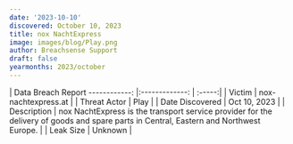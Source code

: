 ```yaml
---
date: '2023-10-10'
discovered: October 10, 2023
title: nox NachtExpress
image: images/blog/Play.png
author: Breachsense Support
draft: false
yearmonths: 2023/october
---
```



| Data Breach Report
------------:     |:-------------:    | :-----:|
| Victim      | nox-nachtexpress.at      | 
| Threat Actor      | Play      | 
| Date Discovered      | Oct 10, 2023      | 
| Description      | nox NachtExpress is the transport service provider for the delivery of goods and spare parts in Central, Eastern and Northwest Europe.      | 
| Leak Size      | Unknown      | 

